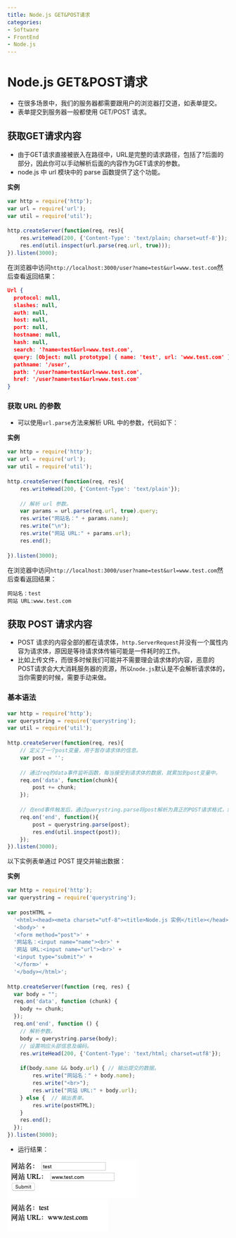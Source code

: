 ```yaml
---
title: Node.js GET&POST请求
categories:
- Software
- FrontEnd
- Node.js
---
```

# Node.js GET&POST请求

- 在很多场景中，我们的服务器都需要跟用户的浏览器打交道，如表单提交。
- 表单提交到服务器一般都使用 GET/POST 请求。

## 获取GET请求内容

- 由于GET请求直接被嵌入在路径中，URL是完整的请求路径，包括了?后面的部分，因此你可以手动解析后面的内容作为GET请求的参数。
- node.js 中 url 模块中的 parse 函数提供了这个功能。

**实例**

```js
var http = require('http');
var url = require('url');
var util = require('util');

http.createServer(function(req, res){
    res.writeHead(200, {'Content-Type': 'text/plain; charset=utf-8'});
    res.end(util.inspect(url.parse(req.url, true)));
}).listen(3000);
```

在浏览器中访问`http://localhost:3000/user?name=test&url=www.test.com`然后查看返回结果：

```json
Url {
  protocol: null,
  slashes: null,
  auth: null,
  host: null,
  port: null,
  hostname: null,
  hash: null,
  search: '?name=test&url=www.test.com',
  query: [Object: null prototype] { name: 'test', url: 'www.test.com' },
  pathname: '/user',
  path: '/user?name=test&url=www.test.com',
  href: '/user?name=test&url=www.test.com'
}
```

### 获取 URL 的参数

- 可以使用`url.parse`方法来解析 URL 中的参数，代码如下：

**实例**

```js
var http = require('http');
var url = require('url');
var util = require('util');

http.createServer(function(req, res){
    res.writeHead(200, {'Content-Type': 'text/plain'});

    // 解析 url 参数。
    var params = url.parse(req.url, true).query;
    res.write("网站名：" + params.name);
    res.write("\n");
    res.write("网站 URL:" + params.url);
    res.end();

}).listen(3000);
```

在浏览器中访问`http://localhost:3000/user?name=test&url=www.test.com`然后查看返回结果：

```
网站名：test
网站 URL:www.test.com
```

## 获取 POST 请求内容

- POST 请求的内容全部的都在请求体，`http.ServerRequest`并没有一个属性内容为请求体，原因是等待请求体传输可能是一件耗时的工作。
- 比如上传文件，而很多时候我们可能并不需要理会请求体的内容，恶意的POST请求会大大消耗服务器的资源，所以`node.js`默认是不会解析请求体的，当你需要的时候，需要手动来做。

### 基本语法

```js
var http = require('http');
var querystring = require('querystring');
var util = require('util');

http.createServer(function(req, res){
    // 定义了一个post变量，用于暂存请求体的信息。
    var post = '';

    // 通过req的data事件监听函数，每当接受到请求体的数据，就累加到post变量中。
    req.on('data', function(chunk){
        post += chunk;
    });

    // 在end事件触发后，通过querystring.parse将post解析为真正的POST请求格式，然后向客户端返回。
    req.on('end', function(){
        post = querystring.parse(post);
        res.end(util.inspect(post));
    });
}).listen(3000);
```

以下实例表单通过 POST 提交并输出数据：

**实例**

```js
var http = require('http');
var querystring = require('querystring');

var postHTML =
  '<html><head><meta charset="utf-8"><title>Node.js 实例</title></head>' +
  '<body>' +
  '<form method="post">' +
  '网站名：<input name="name"><br>' +
  '网站 URL:<input name="url"><br>' +
  '<input type="submit">' +
  '</form>' +
  '</body></html>';

http.createServer(function (req, res) {
  var body = "";
  req.on('data', function (chunk) {
    body += chunk;
  });
  req.on('end', function () {
    // 解析参数。
    body = querystring.parse(body);
    // 设置响应头部信息及编码。
    res.writeHead(200, {'Content-Type': 'text/html; charset=utf8'});

    if(body.name && body.url) { // 输出提交的数据。
        res.write("网站名：" + body.name);
        res.write("<br>");
        res.write("网站 URL:" + body.url);
    } else {  // 输出表单。
        res.write(postHTML);
    }
    res.end();
  });
}).listen(3000);
```

- 运行结果：

<img src="https://raw.githubusercontent.com/LuShan123888/Files/main/Pictures/2021-01-28-image-20210128114256666.png" alt="image-20210128114256666" style="zoom:50%;" />

<img src="https://raw.githubusercontent.com/LuShan123888/Files/main/Pictures/2021-01-28-image-20210128114307090.png" alt="image-20210128114307090" style="zoom:50%;" />

